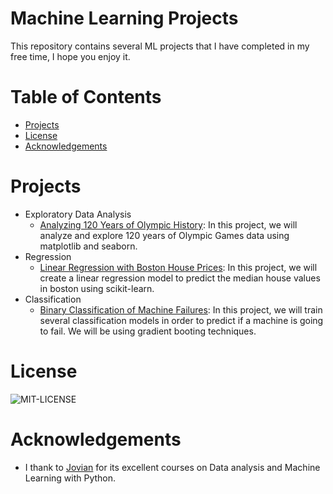 # Machine Learning Projects <!-- omit in toc -->
This repository contains several ML projects that I have completed in my free time, I hope you enjoy it.

# Table of Contents <!-- omit in toc -->
- [Projects](#projects)
- [License](#license)
- [Acknowledgements](#acknowledgements)


# Projects
- Exploratory Data Analysis
  - [Analyzing 120 Years of Olympic History](1.Exploratory_Data_Analysis/1.analyzing_120_years_of_olympic_history.ipynb): In this project, we will analyze and explore 120 years of Olympic Games data using matplotlib and seaborn.
- Regression
  - [Linear Regression with Boston House Prices](2.Regression/1.linear_regression_with_boston_house_prices.ipynb): In this project, we will create a linear regression model to predict the median house values in boston using scikit-learn.
- Classification
  - [Binary Classification of Machine Failures](3.Classification/1_Binary_Classification_of_Machine_Failures.ipynb): In this project, we will train several classification models in order to predict if a machine is going to fail. We will be using gradient booting techniques.
# License

![MIT-LICENSE](https://img.shields.io/github/license/jbcamacho/ML_projects)

# Acknowledgements
- I thank to [Jovian](https://jovian.ai/) for its excellent courses on Data analysis and Machine Learning with Python.